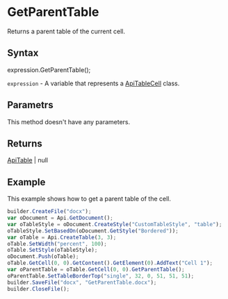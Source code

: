 # GetParentTable

Returns a parent table of the current cell.

## Syntax

expression.GetParentTable();

`expression` - A variable that represents a [ApiTableCell](../ApiTableCell.md) class.

## Parametrs

This method doesn't have any parameters.

## Returns

[ApiTable](../../ApiTable/ApiTable.md) &#124; null

## Example

This example shows how to get a parent table of the cell.

```javascript
builder.CreateFile("docx");
var oDocument = Api.GetDocument();
var oTableStyle = oDocument.CreateStyle("CustomTableStyle", "table");
oTableStyle.SetBasedOn(oDocument.GetStyle("Bordered"));
var oTable = Api.CreateTable(3, 3);
oTable.SetWidth("percent", 100);
oTable.SetStyle(oTableStyle);
oDocument.Push(oTable);
oTable.GetCell(0, 0).GetContent().GetElement(0).AddText("Cell 1");
var oParentTable = oTable.GetCell(0, 0).GetParentTable();
oParentTable.SetTableBorderTop("single", 32, 0, 51, 51, 51);
builder.SaveFile("docx", "GetParentTable.docx");
builder.CloseFile();
```